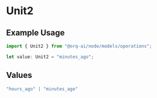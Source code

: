 # Unit2

## Example Usage

```typescript
import { Unit2 } from "@orq-ai/node/models/operations";

let value: Unit2 = "minutes_ago";
```

## Values

```typescript
"hours_ago" | "minutes_ago"
```